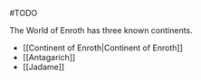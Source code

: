 
#TODO 

The World of Enroth has three known continents.
* [[Continent of Enroth|Continent of Enroth]]
* [[Antagarich]]
* [[Jadame]]